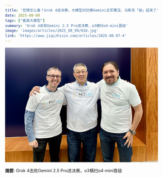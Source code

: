 ```yaml
---
title: '您猜怎么着？Grok 4进决赛，大模型对抗赛Gemini全军覆没，马斯克「装」起来了'
date: 2025-08-09
tags: ["垂直大模型"]
summary: 'Grok 4击败Gemini 2.5 Pro进决赛，o3横扫o4-mini晋级'
image: 'images/articles/2025_08_09/016.jpg'
link: 'https://www.jiqizhixin.com/articles/2025-08-07-4'
---
```

![您猜怎么着？Grok 4进决赛，大模型对抗赛Gemini全军覆没，马斯克「装」起来了](images/articles/2025_08_09/016.jpg)

**摘要**: Grok 4击败Gemini 2.5 Pro进决赛，o3横扫o4-mini晋级
